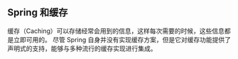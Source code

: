 ## Spring 和缓存 ##

缓存（Caching）可以存储经常会用到的信息，这样每次需要的时候，这些信息都是立即可用的。
尽管 Spring 自身并没有实现缓存方案，但是它对缓存功能提供了声明式的支持，能够与多种流行的缓存实现进行集成。
